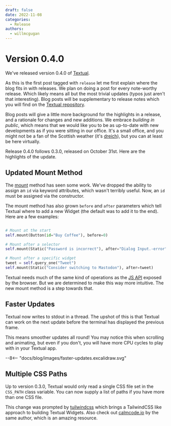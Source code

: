 ```yaml
---
draft: false
date: 2022-11-08
categories:
  - Release
authors:
  - willmcgugan
---
```


# Version 0.4.0

We've released version 0.4.0 of [Textual](https://pypi.org/search/?q=textual).

As this is the first post tagged with `release` let me first explain where the blog fits in with releases. We plan on doing a post for every note-worthy release. Which likely means all but the most trivial updates (typos just aren't that interesting). Blog posts will be supplementary to release notes which you will find on the [Textual repository](https://github.com/Textualize/textual).

Blog posts will give a little more background for the highlights in a release, and a rationale for changes and new additions. We embrace *building in public*, which means that we would like you to be as up-to-date with new developments as if you were sitting in our office. It's a small office, and you might not be a fan of the Scottish weather (it's [dreich](https://www.bbc.co.uk/news/uk-scotland-50476008)), but you can at least be here virtually.

<!-- more -->

Release 0.4.0 follows 0.3.0, released on October 31st. Here are the highlights of the update.

## Updated Mount Method

The [mount](/api/widget/#textual.widget.Widget.mount) method has seen some work. We've dropped the ability to assign an `id` via keyword attributes, which wasn't terribly useful. Now, an `id` must be assigned via the constructor.

The mount method has also grown `before` and `after` parameters which tell Textual where to add a new Widget (the default was to add it to the end). Here are a few examples:

```python

# Mount at the start
self.mount(Button(id="Buy Coffee"), before=0)

# Mount after a selector
self.mount(Static("Password is incorrect"), after="Dialog Input.-error")

# Mount after a specific widget
tweet = self.query_one("Tweet")
self.mount(Static("Consider switching to Mastodon"), after=tweet)

```

Textual needs much of the same kind of operations as the [JS API](https://developer.mozilla.org/en-US/docs/Web/API/Node/appendChild) exposed by the browser. But we are determined to make this way more intuitive. The new mount method is a step towards that.

## Faster Updates

Textual now writes to stdout in a thread. The upshot of this is that Textual can work on the next update before the terminal has displayed the previous frame.

This means smoother updates all round! You may notice this when scrolling and animating, but even if you don't, you will have more CPU cycles to play with in your Textual app.

<div class="excalidraw">
--8<-- "docs/blog/images/faster-updates.excalidraw.svg"
</div>


## Multiple CSS Paths

Up to version 0.3.0, Textual would only read a single CSS file set in the `CSS_PATH` class variable. You can now supply a list of paths if you have more than one CSS file.

This change was prompted by [tuilwindcss](https://github.com/koaning/tuilwindcss/) which brings a TailwindCSS like approach to building Textual Widgets. Also check out [calmcode.io](https://calmcode.io/) by the same author, which is an amazing resource.
